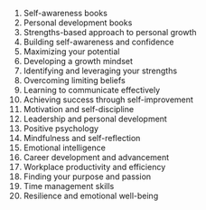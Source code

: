 1. Self-awareness books
2. Personal development books
3. Strengths-based approach to personal growth
4. Building self-awareness and confidence
5. Maximizing your potential
6. Developing a growth mindset
7. Identifying and leveraging your strengths
8. Overcoming limiting beliefs
9. Learning to communicate effectively
10. Achieving success through self-improvement
11. Motivation and self-discipline
12. Leadership and personal development
13. Positive psychology
14. Mindfulness and self-reflection
15. Emotional intelligence
16. Career development and advancement
17. Workplace productivity and efficiency
18. Finding your purpose and passion
19. Time management skills
20. Resilience and emotional well-being
